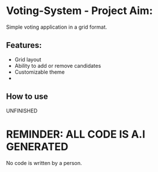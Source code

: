 # Voting-System - Project Aim:
Simple voting application in a grid format.

## Features:
- Grid layout
- Ability to add or remove candidates
- Customizable theme
- 
## How to use
UNFINISHED

# REMINDER: ALL CODE IS A.I GENERATED
No code is written by a person.